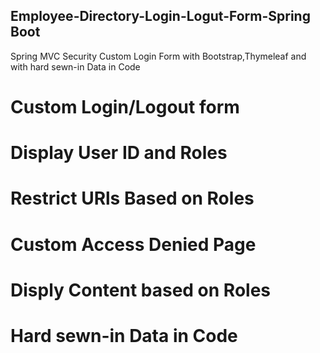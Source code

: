 ## Employee-Directory-Login-Logut-Form-Spring Boot
Spring MVC Security Custom Login Form with Bootstrap,Thymeleaf and with hard sewn-in Data in Code

# Custom Login/Logout form 
# Display User ID and Roles
# Restrict URls Based on Roles
# Custom Access Denied Page
# Disply Content based on Roles
# Hard sewn-in Data in Code

